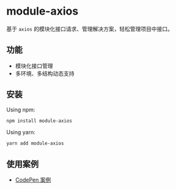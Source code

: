 <!--
 * @Date: 2021-12-14 16:22:46
 * @Maintor: 胡俊平
 * @LastEditTime: 2021-12-14 16:35:18
 * @Module: 默认模块
-->

# module-axios

基于 `axios` 的模块化接口请求、管理解决方案，轻松管理项目中接口。

## 功能

- 模块化接口管理
- 多环境、多结构动态支持

## 安装

Using npm:

```bash
npm install module-axios
```

Using yarn:

```bash
yarn add module-axios
```

## 使用案例

- [CodePen 案例](https://codepen.io/SouWinds/pen/wvrgJoa?editors=0010)
